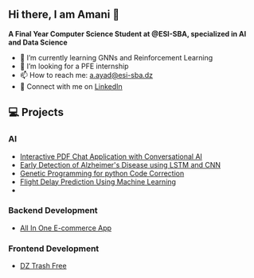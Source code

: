 ## Hi there, I am Amani 👋

**A Final Year Computer Science Student at @ESI-SBA, specialized in AI and Data Science**

- 🌱 I’m currently learning GNNs and Reinforcement Learning
- 👯 I’m looking for a PFE internship
- 📫 How to reach me: a.ayad@esi-sba.dz
- 💼 Connect with me on [LinkedIn](https://www.linkedin.com/in/ayad-amani-53b8062ab/)

## 💻 Projects

### AI  
- [Interactive PDF Chat Application with Conversational AI](https://github.com/amaniayad/Mini-Project-NLP)
- [Early Detection of Alzheimer's Disease using LSTM and CNN](https://github.com/amaniayad/early_detection_Alzheimer_disease)
- [Genetic Programming for python Code Correction](https://github.com/amaniayad/project_2cs)
- [Flight Delay Prediction Using Machine Learning](https://github.com/amaniayad/Mini-Project-ML)
- 
### Backend Development  
- [All In One E-commerce App](https://github.com/amaniayad/Backend)

### Frontend Development  
- [DZ Trash Free](https://github.com/amaniayad/DZ-Trash-Free)
